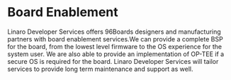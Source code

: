 # Board Enablement

Linaro Developer Services offers 96Boards designers and manufacturing partners with board enablement services.We  can provide a complete BSP for the board, from the lowest level firmware to the OS experience for the system user.  We are also able to provide an implementation of OP-TEE if a secure OS is required for the board.  Linaro Developer Services will tailor services to provide long term maintenance and support as well.
